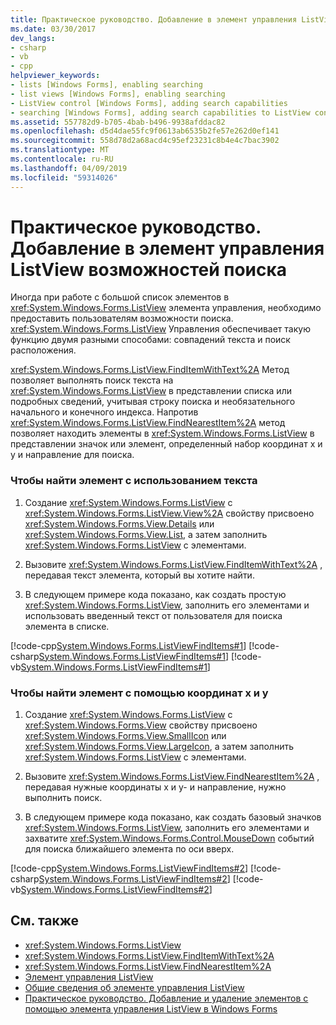 ```yaml
---
title: Практическое руководство. Добавление в элемент управления ListView возможностей поиска
ms.date: 03/30/2017
dev_langs:
- csharp
- vb
- cpp
helpviewer_keywords:
- lists [Windows Forms], enabling searching
- list views [Windows Forms], enabling searching
- ListView control [Windows Forms], adding search capabilities
- searching [Windows Forms], adding search capabilities to ListView control
ms.assetid: 557782d9-b705-4bab-b496-9938afddac82
ms.openlocfilehash: d5d4dae55fc9f0613ab6535b2fe57e262d0ef141
ms.sourcegitcommit: 558d78d2a68acd4c95ef23231c8b4e4c7bac3902
ms.translationtype: MT
ms.contentlocale: ru-RU
ms.lasthandoff: 04/09/2019
ms.locfileid: "59314026"
---
```

# <a name="how-to-add-search-capabilities-to-a-listview-control"></a>Практическое руководство. Добавление в элемент управления ListView возможностей поиска
Иногда при работе с большой список элементов в <xref:System.Windows.Forms.ListView> элемента управления, необходимо предоставить пользователям возможности поиска. <xref:System.Windows.Forms.ListView> Управления обеспечивает такую функцию двумя разными способами: совпадений текста и поиск расположения.  
  
 <xref:System.Windows.Forms.ListView.FindItemWithText%2A> Метод позволяет выполнять поиск текста на <xref:System.Windows.Forms.ListView> в представлении списка или подробных сведений, учитывая строку поиска и необязательного начального и конечного индекса. Напротив <xref:System.Windows.Forms.ListView.FindNearestItem%2A> метод позволяет находить элементы в <xref:System.Windows.Forms.ListView> в представлении значок или элемент, определенный набор координат x и y и направление для поиска.  
  
### <a name="to-find-an-item-using-text"></a>Чтобы найти элемент с использованием текста  
  
1. Создание <xref:System.Windows.Forms.ListView> с <xref:System.Windows.Forms.ListView.View%2A> свойству присвоено <xref:System.Windows.Forms.View.Details> или <xref:System.Windows.Forms.View.List>, а затем заполнить <xref:System.Windows.Forms.ListView> с элементами.  
  
2. Вызовите <xref:System.Windows.Forms.ListView.FindItemWithText%2A> , передавая текст элемента, который вы хотите найти.  
  
3. В следующем примере кода показано, как создать простую <xref:System.Windows.Forms.ListView>, заполнить его элементами и использовать введенный текст от пользователя для поиска элемента в списке.  
  
 [!code-cpp[System.Windows.Forms.ListViewFindItems#1](~/samples/snippets/cpp/VS_Snippets_Winforms/System.Windows.Forms.ListViewFindItems/cpp/form1.cpp#1)]
 [!code-csharp[System.Windows.Forms.ListViewFindItems#1](~/samples/snippets/csharp/VS_Snippets_Winforms/System.Windows.Forms.ListViewFindItems/CS/form1.cs#1)]
 [!code-vb[System.Windows.Forms.ListViewFindItems#1](~/samples/snippets/visualbasic/VS_Snippets_Winforms/System.Windows.Forms.ListViewFindItems/VB/form1.vb#1)]  
  
### <a name="to-find-an-item-using-x--and-y-coordinates"></a>Чтобы найти элемент с помощью координат x и y  
  
1. Создание <xref:System.Windows.Forms.ListView> с <xref:System.Windows.Forms.View> свойству присвоено <xref:System.Windows.Forms.View.SmallIcon> или <xref:System.Windows.Forms.View.LargeIcon>, а затем заполнить <xref:System.Windows.Forms.ListView> с элементами.  
  
2. Вызовите <xref:System.Windows.Forms.ListView.FindNearestItem%2A> , передавая нужные координаты x и y- и направление, нужно выполнить поиск.  
  
3. В следующем примере кода показано, как создать базовый значков <xref:System.Windows.Forms.ListView>, заполнить его элементами и захватите <xref:System.Windows.Forms.Control.MouseDown> событий для поиска ближайшего элемента по оси вверх.  
  
 [!code-cpp[System.Windows.Forms.ListViewFindItems#2](~/samples/snippets/cpp/VS_Snippets_Winforms/System.Windows.Forms.ListViewFindItems/cpp/form1.cpp#2)]
 [!code-csharp[System.Windows.Forms.ListViewFindItems#2](~/samples/snippets/csharp/VS_Snippets_Winforms/System.Windows.Forms.ListViewFindItems/CS/form1.cs#2)]
 [!code-vb[System.Windows.Forms.ListViewFindItems#2](~/samples/snippets/visualbasic/VS_Snippets_Winforms/System.Windows.Forms.ListViewFindItems/VB/form1.vb#2)]  
  
## <a name="see-also"></a>См. также

- <xref:System.Windows.Forms.ListView>
- <xref:System.Windows.Forms.ListView.FindItemWithText%2A>
- <xref:System.Windows.Forms.ListView.FindNearestItem%2A>
- [Элемент управления ListView](listview-control-windows-forms.md)
- [Общие сведения об элементе управления ListView](listview-control-overview-windows-forms.md)
- [Практическое руководство. Добавление и удаление элементов с помощью элемента управления ListView в Windows Forms](how-to-add-and-remove-items-with-the-windows-forms-listview-control.md)
